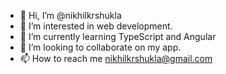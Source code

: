 - 👋 Hi, I’m @nikhilkrshukla
- 👀 I’m interested in web development.
- 🌱 I’m currently learning TypeScript and Angular
- 💞️ I’m looking to collaborate on my app.
- 📫 How to reach me nikhilkrshukla@gmail.com

<!---
nikhilkrshukla/nikhilkrshukla is a ✨ special ✨ repository because its `README.md` (this file) appears on your GitHub profile.
You can click the Preview link to take a look at your changes.
--->
